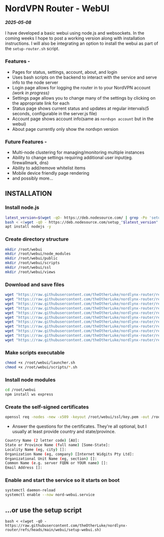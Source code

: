 # NordVPN Router - WebUI
#### *2025-05-08*
I have developed a basic webui using node.js and websockets. In the coming weeks I hope to post a working version along with installation instructions. I will also be integrating an option to install the webui as part of the `setup-router.sh` script.

### Features -
* Pages for status, settings, account, about, and login
* Uses bash scripts on the backend to interact with the service and serve info to the node server
* Login page allows for logging the router in to your NordVPN account *(work in progress)*
* Settings page allows you to change many of the settings by clicking on the appropriate link for each
* Status page shows current status and updates at regular intervals(5 seconds, configurable in the server.js file)
* Account page shows account info(same as `nordvpn account` but in the webui)
* About page currently only show the nordvpn version

### Future Features -
* Multi-node clustering for managing/monitoring multiple instances
* Ability to change settings requiring additional user input(eg. firewallmark, dns)
* Ability to add/remove whitelist items
* Mobile device friendly page rendering
* and possibly more...

## INSTALLATION

### Install node.js
``` bash
latest_version=$(wget -qO- https://deb.nodesource.com/ | grep -Po 'setup_\K[0-9]+(?=\.x)' | sort -nr | head -1)
bash < <(wget -qO - https://deb.nodesource.com/setup_"$latest_version".x)
apt install nodejs -y
```

### Create directory structure
``` bash
mkdir /root/webui
mkdir /root/webui/node_modules
mkdir /root/webui/public
mkdir /root/webui/scripts
mkdir /root/webui/ssl
mkdir /root/webui/views
```

### Download and save files
``` bash
wget "https://raw.githubusercontent.com/theOtherLuke/nordlynx-router/refs/heads/main/webui/node-server/index.js" -O /root/webui/index.js
wget "https://raw.githubusercontent.com/theOtherLuke/nordlynx-router/refs/heads/main/webui/node-server/launcher.sh" -O /root/webui/launcher.sh
wget "https://raw.githubusercontent.com/theOtherLuke/nordlynx-router/refs/heads/main/webui/node-server/package-lock.json" -O /root/webui/package-lock.json
wget "https://raw.githubusercontent.com/theOtherLuke/nordlynx-router/refs/heads/main/webui/node-server/package.json" -O /root/webui/package.json
wget "https://raw.githubusercontent.com/theOtherLuke/nordlynx-router/refs/heads/main/webui/node-server/public/style.css" -O /root/webui/public/style.css
wget "https://raw.githubusercontent.com/theOtherLuke/nordlynx-router/refs/heads/main/webui/node-server/scripts/about.sh" -O /root/webui/scripts/about.sh
wget "https://raw.githubusercontent.com/theOtherLuke/nordlynx-router/refs/heads/main/webui/node-server/scripts/get-nord.sh" -O /root/webui/scripts/get-nord.sh
wget "https://raw.githubusercontent.com/theOtherLuke/nordlynx-router/refs/heads/main/webui/node-server/scripts/login.sh" -O /root/webui/login.sh
wget "https://raw.githubusercontent.com/theOtherLuke/nordlynx-router/refs/heads/main/webui/node-server/scripts/toggle-settings.sh" -O /root/webui/scripts/toggle-settings.sh
wget "https://raw.githubusercontent.com/theOtherLuke/nordlynx-router/refs/heads/main/webui/node-server/views/index.ejs" -O /root/webui/views/index.ejs
wget "https://raw.githubusercontent.com/theOtherLuke/nordlynx-router/refs/heads/main/webui/systemd-service/nord-webui.service" -O /etc/systemd/system/nord-webui.service
```

### Make scripts executable
``` bash
chmod +x /root/webui/launcher.sh
chmod +x /root/webui/scripts/*.sh
```

### Install node modules
``` bash
cd /root/webui
npm install ws express
```

### Create the self-signed certificates
``` bash
openssl req -nodes -new -x509 -keyout /root/webui/ssl/key.pem -out /root/webui/ssl/cert.pem
```
- Answer the questions for the certificates. They're all optional, but I usually at least provide country and state/province.
``` bash
Country Name (2 letter code) [AU]:
State or Province Name (full name) [Some-State]:
Locality Name (eg, city) []:
Organization Name (eg, company) [Internet Widgits Pty Ltd]:
Organizational Unit Name (eg, section) []:
Common Name (e.g. server FQDN or YOUR name) []:
Email Address []:
```

### Enable and start the service so it starts on boot
``` bash
systemctl daemon-reload
systemctl enable --now nord-webui.service
```

## ...or use the setup script
```
bash < <(wget -qO - https://raw.githubusercontent.com/theOtherLuke/nordlynx-router/refs/heads/main/webui/setup-webui.sh)
```
